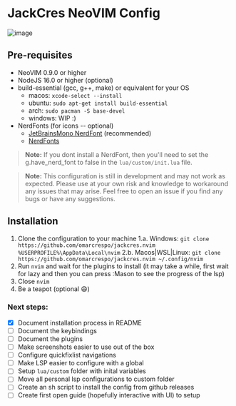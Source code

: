 # JackCres NeoVIM Config

![image](https://github.com/omarcresp/jackcres.nvim/assets/27465620/5df0d4b9-7ab2-4eb8-a456-7b0023358bab)

## Pre-requisites

- NeoVIM 0.9.0 or higher
- NodeJS 16.0 or higher (optional)
- build-essential (gcc, g++, make) or equivalent for your OS
  - macos: `xcode-select --install`
  - ubuntu: `sudo apt-get install build-essential`
  - arch: `sudo pacman -S base-devel`
  - windows: WIP :)
- NerdFonts (for icons -- optional)
  - [JetBrainsMono NerdFont](https://github.com/JetBrains/JetBrainsMono) (recommended)
  - [NerdFonts](https://www.nerdfonts.com/font-downloads)

> **Note:** If you dont install a NerdFont, then you'll need to set the g.have_nerd_font to false in the `lua/custom/init.lua` file.

> **Note:** This configuration is still in development and may not work as expected. Please use at your own risk and knowledge to workaround any issues that may arise. Feel free to open an issue if you find any bugs or have any suggestions.

## Installation

1. Clone the configuration to your machine
   1.a. Windows: `git clone https://github.com/omarcrespo/jackcres.nvim %USERPROFILE%\AppData\Local\nvim`
   2.b. Macos|WSL|Linux: `git clone https://github.com/omarcrespo/jackcres.nvim ~/.config/nvim`
2. Run `nvim` and wait for the plugins to install (it may take a while, first wait for lazy and then you can press :Mason to see the progress of the lsp)
3. Close `nvim`
4. Be a teapot (optional 😄)

### Next steps:

- [x] Document installation process in README
- [ ] Document the keybindings
- [ ] Document the plugins
- [ ] Make screenshots easier to use out of the box
- [ ] Configure quickfixlist navigations
- [ ] Make LSP easier to configure with a global
- [ ] Setup `lua/custom` folder with inital variables
- [ ] Move all personal lsp configurations to custom folder
- [ ] Create an sh script to install the config from github releases
- [ ] Create first open guide (hopefully interactive with UI) to setup
